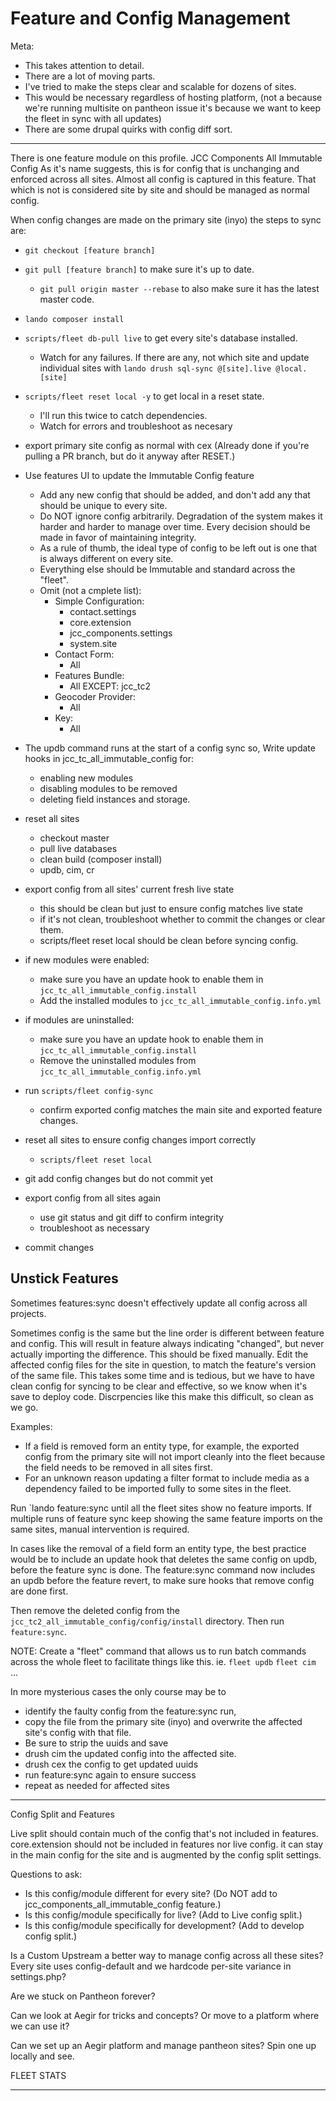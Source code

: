 # Feature and Config Management

Meta:

 - This takes attention to detail.
 - There are a lot of moving parts.
 - I've tried to make the steps clear and scalable for dozens of sites.
 - This would be necessary regardless of hosting platform, (not a because we're running multisite on pantheon issue it's because we want to keep the fleet in sync with all updates)
 - There are some drupal quirks with config diff sort.

---

There is one feature module on this profile. JCC Components All Immutable Config
As it's name suggests, this is for config that is unchanging and enforced across all sites.  Almost all config is captured in this feature. That which is not is considered site by site and should be managed as normal config.

When config changes are made on the primary site (inyo) the steps to sync are:

  - `git checkout [feature branch]`
  - `git pull [feature branch]` to make sure it's up to date.
    - `git pull origin master --rebase` to also make sure it has the latest master code.
  - `lando composer install`

  - `scripts/fleet db-pull live` to get every site's database installed.
    - Watch for any failures. If there are any, not which site and update individual sites with `lando drush sql-sync @[site].live @local.[site]`
  - `scripts/fleet reset local -y` to get local in a reset state.
    - I'll run this twice to catch dependencies.
    - Watch for errors and troubleshoot as necesary

  - export primary site config as normal with cex  (Already done if you're pulling a PR branch, but do it anyway after RESET.)
  - Use features UI to update the Immutable Config feature
    - Add any new config that should be added, and don't add any that should be unique to every site.
    - Do NOT ignore config arbitrarily. Degradation of the system makes it harder and harder to manage over time. Every decision should be made in favor of maintaining integrity.
    - As a rule of thumb, the ideal type of config to be left out is one that is always different on every site.
    - Everything else should be Immutable and standard across the "fleet".
    - Omit (not a cmplete list):
      - Simple Configuration:
        - contact.settings
        - core.extension
        - jcc_components.settings
        - system.site
      - Contact Form:
        - All
      - Features Bundle:
        - All EXCEPT: jcc_tc2
      - Geocoder Provider:
        - All
      - Key:
        - All
  - The updb command runs at the start of a config sync so, Write update hooks in jcc_tc_all_immutable_config for:
    - enabling new modules
    - disabling modules to be removed
    - deleting field instances and storage.
  - reset all sites
    - checkout master
    - pull live databases
    - clean build (composer install)
    - updb, cim, cr
  - export config from all sites' current fresh live state
    - this should be clean but just to ensure config matches live state
    - if it's not clean, troubleshoot whether to commit the changes or clear them.
    - scripts/fleet reset local should be clean before syncing config.
  - if new modules were enabled:
    - make sure you have an update hook to enable them in `jcc_tc_all_immutable_config.install`
    - Add the installed modules to `jcc_tc_all_immutable_config.info.yml`
  - if modules are uninstalled:
    - make sure you have an update hook to enable them in `jcc_tc_all_immutable_config.install`
    - Remove the uninstalled modules from `jcc_tc_all_immutable_config.info.yml`
  - run `scripts/fleet config-sync`
    - confirm exported config matches the main site and exported feature changes.
  - reset all sites to ensure config changes import correctly
    - `scripts/fleet reset local`
  - git add config changes but do not commit yet
  - export config from all sites again
    - use git status and git diff to confirm integrity
    - troubleshoot as necessary
  - commit changes

## Unstick Features

Sometimes features:sync doesn't effectively update all config across all projects.

Sometimes config is the same but the line order is different between feature and config.  This will result in feature always indicating "changed", but never actually importing the difference. This should be fixed manually. Edit the affected config files for the site in question, to match the feature's version of the same file.  This takes some time and is tedious, but we have to have clean config for syncing to be clear and effective, so we know when it's save to deploy code. Discrpencies like this make this difficult, so clean as we go.

Examples:
 - If a field is removed form an entity type, for example, the exported config from the primary site will not import cleanly into the fleet because the field needs to be removed in all sites first.
 - For an unknown reason updating a filter format to include media as a dependency failed to be imported fully to some sites in the fleet.

Run `lando feature:sync until all the fleet sites show no feature imports. If multiple runs of feature sync keep showing the same feature imports on the same sites, manual intervention is required.

In cases like the removal of a field form an entity type, the best practice would be to include an update hook that deletes the same config on updb, before the feature sync is done. The feature:sync command now includes an updb before the feature revert, to make sure hooks that remove config are done first.

Then remove the deleted config from the `jcc_tc2_all_immutable_config/config/install` directory. Then run `feature:sync`.

NOTE: Create a "fleet" command that allows us to run batch commands across the whole fleet to facilitate things like this.  ie. `fleet updb` `fleet cim` ...

In more mysterious cases the only course may be to
  - identify the faulty config from the feature:sync run,
  - copy the file from the primary site (inyo) and overwrite the affected site's config with that file.
  - Be sure to strip the uuids and save
  - drush cim the updated config into the affected site.
  - drush cex the config to get updated uuids
  - run feature:sync again to ensure success
  - repeat as needed for affected sites

---
Config Split and Features

Live split should contain much of the config that's not included in features.
core.extension should not be included in features nor live config. it can stay in the main config for the site and is augmented by the config split settings.

Questions to ask:
  - Is this config/module different for every site? (Do NOT add to jcc_components_all_immutable_config feature.)
  - Is this config/module specifically for live?  (Add to Live config split.)
  - Is this config/module specifically for development? (Add to develop config split.)


Is a Custom Upstream a better way to manage config across all these sites? Every site uses config-default and we hardcode per-site variance in settings.php?

Are we stuck on Pantheon forever?

Can we look at Aegir for tricks and concepts? Or move to a platform where we can use it?

Can we set up an Aegir platform and manage pantheon sites? Spin one up locally and see.

FLEET STATS

---

